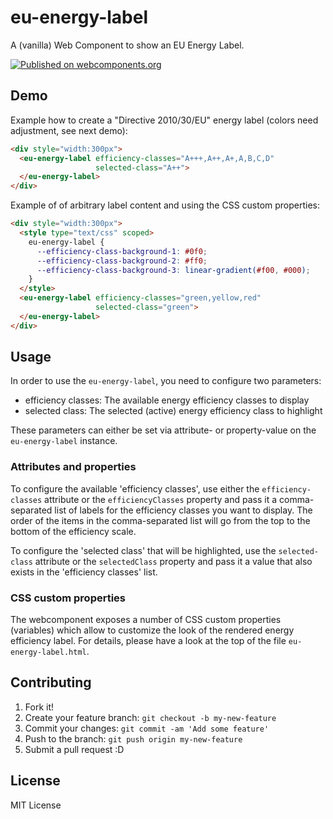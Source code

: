 # eu-energy-label

A (vanilla) Web Component to show an EU Energy Label.

[![Published on webcomponents.org](https://img.shields.io/badge/webcomponents.org-published-blue.svg)](https://www.webcomponents.org/element/elvomka/eu-energy-label)

## Demo

Example how to create a "Directive 2010/30/EU" energy label (colors need adjustment, see next demo):
<!--
```
<custom-element-demo>
  <template>
    <script src="../webcomponentsjs/webcomponents-loader.js"></script>
    <link rel="import" href="eu-energy-label.html">
    <next-code-block></next-code-block>
  </template>
</custom-element-demo>
```
-->
```html
<div style="width:300px">
  <eu-energy-label efficiency-classes="A+++,A++,A+,A,B,C,D"
                   selected-class="A++">
  </eu-energy-label>
</div>
```

Example of of arbitrary label content and using the CSS custom properties:
<!--
```
<custom-element-demo>
  <template>
    <script src="../webcomponentsjs/webcomponents-loader.js"></script>
    <link rel="import" href="eu-energy-label.html">
    <next-code-block></next-code-block>
  </template>
</custom-element-demo>
```
-->
```html
<div style="width:300px">
  <style type="text/css" scoped>
    eu-energy-label {
      --efficiency-class-background-1: #0f0;
      --efficiency-class-background-2: #ff0;
      --efficiency-class-background-3: linear-gradient(#f00, #000);
    }
  </style>
  <eu-energy-label efficiency-classes="green,yellow,red"
                   selected-class="green">
  </eu-energy-label>
</div>
```
## Usage

In order to use the `eu-energy-label`, you need to configure two parameters:

* efficiency classes: The available energy efficiency classes to display
* selected class: The selected (active) energy efficiency class to highlight

These parameters can either be set via attribute- or property-value on the `eu-energy-label` instance.


### Attributes and properties

To configure the available 'efficiency classes', use either the `efficiency-classes` attribute or the `efficiencyClasses` property and pass it a comma-separated list of labels for the efficiency classes you want to display. The order of the items in the comma-separated list will go from the top to the bottom of the efficiency scale.

To configure the 'selected class' that will be highlighted, use the `selected-class` attribute or the `selectedClass` property and pass it a value that also exists in the 'efficiency classes' list.

### CSS custom properties

The webcomponent exposes a number of CSS custom properties (variables) which allow to customize the look of the rendered energy efficiency label. For details, please have a look at the top of the file `eu-energy-label.html`.

## Contributing

1. Fork it!
2. Create your feature branch: `git checkout -b my-new-feature`
3. Commit your changes: `git commit -am 'Add some feature'`
4. Push to the branch: `git push origin my-new-feature`
5. Submit a pull request :D

## License

MIT License

